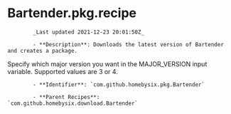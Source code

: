 # Bartender.pkg.recipe

            _Last updated 2021-12-23 20:01:50Z_

            - **Description**: Downloads the latest version of Bartender and creates a package.

Specify which major version you want in the MAJOR_VERSION input variable. Supported values are 3 or 4.

            - **Identifier**: `com.github.homebysix.pkg.Bartender`

            - **Parent Recipes**: `com.github.homebysix.download.Bartender`
